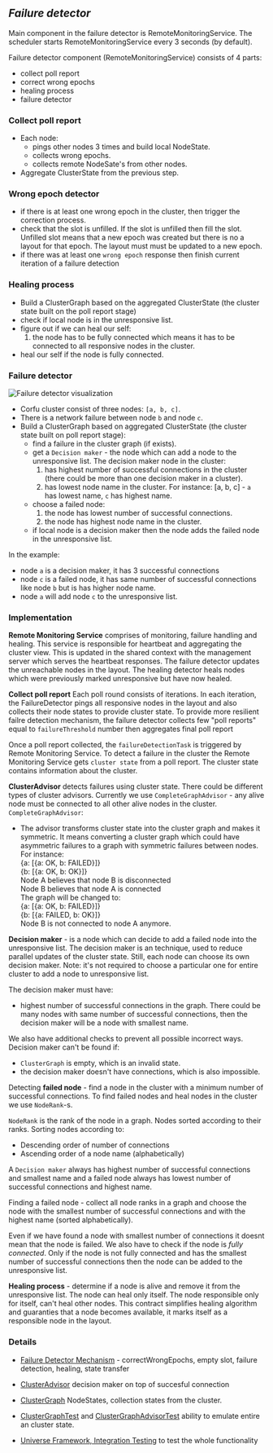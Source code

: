 ## _Failure detector_

Main component in the failure detector is RemoteMonitoringService.
The scheduler starts RemoteMonitoringService every 3 seconds (by default).

Failure detector component (RemoteMonitoringService) consists of 4 parts: 
 - collect poll report
 - correct wrong epochs
 - healing process
 - failure detector
 
### Collect poll report
 - Each node:
      - pings other nodes 3 times and build local NodeState. 
      - collects wrong epochs.
      - collects remote NodeSate's from other nodes.
 - Aggregate ClusterState from the previous step.     

### Wrong epoch detector
 - if there is at least one wrong epoch in the cluster, then trigger the correction process. 
 - check that the slot is unfilled. If the slot is unfilled then fill the slot.
   Unfilled slot means that a new epoch was created but there is no a layout for that epoch. 
   The layout must must be updated to a new epoch.
 - if there was at least one `wrong epoch` response then finish current iteration of a failure detection

### Healing process
 - Build a ClusterGraph based on the aggregated ClusterState (the cluster state built on the poll report stage)
 - check if local node is in the unresponsive list.
 - figure out if we can heal our self:
   1. the node has to be fully connected which means it has to be connected to all responsive nodes in the cluster.
 - heal our self if the node is fully connected.
 
### Failure detector
 ![Failure detector visualization](http://www.plantuml.com/plantuml/proxy?src=https://raw.githubusercontent.com/CorfuDB/CorfuDB/master/docs/failure-detector/failure-detector.puml)

 - Corfu cluster consist of three nodes: `[a, b, c]`.
 - There is a network failure between node `b` and node `c`.
 - Build a ClusterGraph based on aggregated ClusterState (the cluster state built on poll report stage):
   - find a failure in the cluster graph (if exists).
   - get a `Decision maker` - the node which can add a node to the unresponsive list. The decision maker node in the cluster:
     1. has highest number of successful connections in the cluster (there could be more than one decision maker in a cluster).
     2. has lowest node name in the cluster. For instance: [a, b, c] - `a` has lowest name, `c` has highest name.
   - choose a failed node:
     1. the node has lowest number of successful connections.
     2. the node has highest node name in the cluster.
   - if local node is a decision maker then the node adds the failed node in the unresponsive list.
   
In the example:
 - node `a` is a decision maker, it has 3 successful connections
 - node `c` is a failed node, it has same number of successful connections like node `b` but is has higher node name.
 - node `a` will add node `c` to the unresponsive list.     
 
### Implementation

**Remote Monitoring Service** comprises of monitoring, failure handling and healing.
This service is responsible for heartbeat and aggregating the cluster view. 
This is updated in the shared context with the management server which serves the heartbeat responses.
The failure detector updates the unreachable nodes in the layout.
The healing detector heals nodes which were previously marked unresponsive but have now healed.


**Collect poll report**
Each poll round consists of iterations. In each iteration, the FailureDetector pings all responsive nodes 
in the layout and also collects their node states to provide cluster state.
To provide more resilient failre detection mechanism, the failure detector collects few "poll reports" 
equal to `failureThreshold` number then aggregates final poll report

Once a poll report collected, the `failureDetectionTask` is triggered by Remote Monitoring Service.
To detect a failure in the cluster the Remote Monitoring Service gets `cluster state` from a poll report.
The cluster state contains information about the cluster.

**ClusterAdvisor** detects failures using cluster state. There could be different types of cluster advisors.
Currently we use `CompleteGraphAdvisor` - any alive node must be connected to all other alive nodes in the cluster.
`CompleteGraphAdvisor`:
 - The advisor transforms cluster state into the cluster graph and makes it symmetric.
 It means converting a cluster graph which could have asymmetric failures to a graph with symmetric failures between nodes.
 For instance: <br/>
 {a: [{a: OK, b: FAILED}]} <br/>
 {b: [{a: OK, b: OK}]} <br/>
 Node A believes that node B is disconnected <br/>
 Node B believes that node A is connected <br/>
 The graph will be changed to: <br/>
 {a: [{a: OK, b: FAILED}]} <br/>
 {b: [{a: FAILED, b: OK}]} <br/>
 Node B is not connected to node A anymore.
 
**Decision maker** - is a node which can decide to add a failed node into the unresponsive list.
The decision maker is an technique, used to reduce parallel updates of the cluster state.
Still, each node can choose its own decision maker.
Note: it's not required to choose a particular one for entire cluster to add a node to unresponsive list.

The decision maker must have:
- highest number of successful connections in the graph.
There could be many nodes with same number of successful connections, 
then the decision maker will be a node with smallest name.

We also have additional checks to prevent all possible incorrect ways. Decision maker can't be found if:
- `ClusterGraph` is empty, which is an invalid state.
- the decision maker doesn't have connections, which is also impossible.

Detecting **failed node** - find a node in the cluster with a minimum number of successful connections.
To find failed nodes and heal nodes in the cluster we use `NodeRank`-s.

`NodeRank` is the rank of the node in a graph. Nodes sorted according to their ranks. 
Sorting nodes according to:
- Descending order of number of connections
- Ascending order of a node name (alphabetically)

A `Decision maker` always has highest number of successful connections and smallest name and
a failed node always has lowest number of successful connections and highest name.

Finding a failed node - collect all node ranks in a graph and choose the node 
with the smallest number of successful connections and with the highest name (sorted alphabetically).

Even if we have found a node with smallest number of connections it doesnt mean that the node is 
failed. We also have to check if the node is *fully connected*. 
Only if the node is not fully connected and has the smallest number of successful connections then
the node can be added to the unresponsive list.   

**Healing process** - determine if a node is alive and remove it from the unresponsive list.
The node can heal only itself. The node responsible only for itself, can't heal other nodes.
This contract simplifies healing algorithm and guaranties that a node becomes available, it marks itself as a responsible
node in the layout. 




### Details
- [Failure Detector Mechanism](https://github.com/CorfuDB/CorfuDB/blob/f75d756b830ecdfad196f29025f1c012a0eee09e/infrastructure/src/main/java/org/corfudb/infrastructure/RemoteMonitoringService.java#L328) - correctWrongEpochs, empty slot, failure detection, healing, state transfer

- [ClusterAdvisor](https://github.com/CorfuDB/CorfuDB/blob/f75d756b830ecdfad196f29025f1c012a0eee09e/infrastructure/src/main/java/org/corfudb/infrastructure/management/CompleteGraphAdvisor.java#L55) decision maker on top of succesful connection

- [ClusterGraph](https://github.com/CorfuDB/CorfuDB/blob/f75d756b830ecdfad196f29025f1c012a0eee09e/infrastructure/src/main/java/org/corfudb/infrastructure/management/failuredetector/ClusterGraph.java#L98) NodeStates, collection states from the cluster.

- [ClusterGraphTest](https://github.com/CorfuDB/CorfuDB/blob/f75d756b830ecdfad196f29025f1c012a0eee09e/infrastructure/src/test/java/org/corfudb/infrastructure/management/ClusterGraphTest.java#L28) and [ClusterGraphAdvisorTest](https://github.com/CorfuDB/CorfuDB/blob/f75d756b830ecdfad196f29025f1c012a0eee09e/infrastructure/src/test/java/org/corfudb/infrastructure/management/CompleteGraphAdvisorTest.java#L22) ability to emulate entire an cluster state.

- [Universe Framework, Integration Testing](https://github.com/CorfuDB/CorfuDB/blob/785f8ba21792fbaf816de60e90df0996ea2de1f1/it/src/test/java/org/corfudb/universe/scenario/OneNodeDownIT.java#L39) to test the whole functionality
